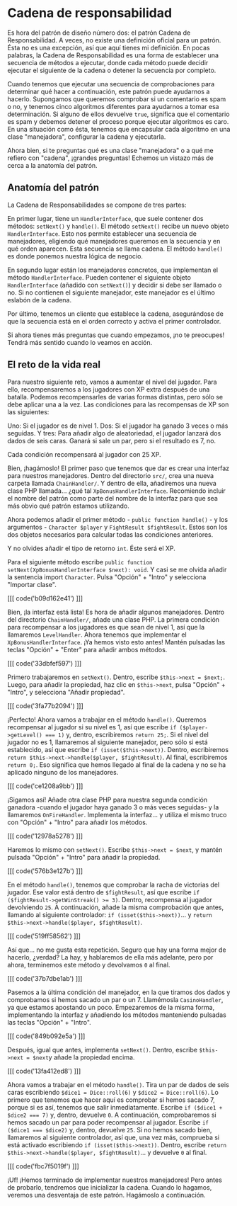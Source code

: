 # Cadena de responsabilidad

Es hora del patrón de diseño número dos: el patrón Cadena de Responsabilidad. A veces, no existe una definición oficial para un patrón. Ésta no es una excepción, así que aquí tienes mi definición. En pocas palabras, la Cadena de Responsabilidad es una forma de establecer una secuencia de métodos a ejecutar, donde cada método puede decidir ejecutar el siguiente de la cadena o detener la secuencia por completo.

Cuando tenemos que ejecutar una secuencia de comprobaciones para determinar qué hacer a continuación, este patrón puede ayudarnos a hacerlo. Supongamos que queremos comprobar si un comentario es spam o no, y tenemos cinco algoritmos diferentes para ayudarnos a tomar esa determinación. Si alguno de ellos devuelve `true`, significa que el comentario es spam y debemos detener el proceso porque ejecutar algoritmos es caro. En una situación como ésta, tenemos que encapsular cada algoritmo en una clase "manejadora", configurar la cadena y ejecutarla.

Ahora bien, si te preguntas qué es una clase "manejadora" o a qué me refiero con "cadena", ¡grandes preguntas! Echemos un vistazo más de cerca a la anatomía del patrón.

## Anatomía del patrón

La Cadena de Responsabilidades se compone de tres partes:

En primer lugar, tiene un `HandlerInterface`, que suele contener dos métodos: `setNext()` y `handle()`. El método `setNext()` recibe un nuevo objeto `HandlerInterface`. Esto nos permite establecer una secuencia de manejadores, eligiendo qué manejadores queremos en la secuencia y en qué orden aparecen. Esta secuencia se llama cadena. El método `handle()` es donde ponemos nuestra lógica de negocio.

En segundo lugar están los manejadores concretos, que implementan el método `HandlerInterface`. Pueden contener el siguiente objeto `HandlerInterface` (añadido con `setNext()`) y decidir si debe ser llamado o no. Si no contienen el siguiente manejador, este manejador es el último eslabón de la cadena.

Por último, tenemos un cliente que establece la cadena, asegurándose de que la secuencia está en el orden correcto y activa el primer controlador.

Si ahora tienes más preguntas que cuando empezamos, ¡no te preocupes! Tendrá más sentido cuando lo veamos en acción.

## El reto de la vida real

Para nuestro siguiente reto, vamos a aumentar el nivel del jugador. Para ello, recompensaremos a los jugadores con XP extra después de una batalla. Podemos recompensarles de varias formas distintas, pero sólo se debe aplicar una a la vez. Las condiciones para las recompensas de XP son las siguientes:

Uno: Si el jugador es de nivel 1. Dos: Si el jugador ha ganado 3 veces o más seguidas. Y tres: Para añadir algo de aleatoriedad, el jugador lanzará dos dados de seis caras. Ganará si sale un par, pero si el resultado es 7, no.

Cada condición recompensará al jugador con 25 XP.

Bien, ¡hagámoslo! El primer paso que tenemos que dar es crear una interfaz para nuestros manejadores. Dentro del directorio `src/`, crea una nueva carpeta llamada `ChainHandler/`. Y dentro de ella, añadiremos una nueva clase PHP llamada... ¿qué tal `XpBonusHandlerInterface`. Recomiendo incluir el nombre del patrón como parte del nombre de la interfaz para que sea más obvio qué patrón estamos utilizando.

Ahora podemos añadir el primer método - `public function handle()` - y los argumentos - `Character $player` y `FightResult $fightResult`. Estos son los dos objetos necesarios para calcular todas las condiciones anteriores.

Y no olvides añadir el tipo de retorno `int`. Éste será el XP.

Para el siguiente método escribe `public function setNext(XpBonusHandlerInterface $next): void`. Y casi se me olvida añadir la sentencia import `Character`. Pulsa "Opción" + "Intro" y selecciona "Importar clase".

[[[ code('b09d162e41') ]]]

Bien, ¡la interfaz está lista! Es hora de añadir algunos manejadores. Dentro del directorio `ChainHandler/`, añade una clase PHP. La primera condición para recompensar a los jugadores es que sean de nivel 1, así que la llamaremos `LevelHandler`. Ahora tenemos que implementar el `XpBonusHandlerInterface`. ¡Ya hemos visto esto antes! Mantén pulsadas las teclas "Opción" + "Enter" para añadir ambos métodos.

[[[ code('33dbfef597') ]]]

Primero trabajaremos en `setNext()`. Dentro, escribe `$this->next = $next;`. Luego, para añadir la propiedad, haz clic en `$this->next`, pulsa "Opción" + "Intro", y selecciona "Añadir propiedad". 

[[[ code('3fa77b2094') ]]]

¡Perfecto! Ahora vamos a trabajar en el método `handle()`. Queremos recompensar al jugador si su nivel es 1, así que escribe `if ($player->getLevel() === 1)` y, dentro, escribiremos `return 25;`. Si el nivel del jugador no es 1, llamaremos al siguiente manejador, pero sólo si está establecido, así que escribe `if (isset($this->next))`. Dentro, escribiremos `return $this->next->handle($player, $fightResult)`. Al final, escribiremos `return 0;`. Eso significa que hemos llegado al final de la cadena y no se ha aplicado ninguno de los manejadores.

[[[ code('ce1208a9bb') ]]]

¡Sigamos así! Añade otra clase PHP para nuestra segunda condición ganadora -cuando el jugador haya ganado 3 o más veces seguidas- y la llamaremos `OnFireHandler`. Implementa la interfaz... y utiliza el mismo truco con "Opción" + "Intro" para añadir los métodos. 

[[[ code('12978a5278') ]]]

Haremos lo mismo con `setNext()`. Escribe `$this->next = $next`, y mantén pulsada "Opción" + "Intro" para añadir la propiedad.

[[[ code('576b3e127b') ]]]

En el método `handle()`, tenemos que comprobar la racha de victorias del jugador. Ese valor está dentro de `$fightResult`, así que escribe `if ($fightResult->getWinStreak() >= 3)`. Dentro, recompensa al jugador devolviendo `25`. A continuación, añade la misma comprobación que antes, llamando al siguiente controlador: `if (isset($this->next))`... y `return $this->next->handle($player, $fightResult)`.

[[[ code('519ff58562') ]]]

Así que... no me gusta esta repetición. Seguro que hay una forma mejor de hacerlo, ¿verdad? La hay, y hablaremos de ella más adelante, pero por ahora, terminemos este método y devolvamos `0` al final.

[[[ code('37b7dbe1ab') ]]]

Pasemos a la última condición del manejador, en la que tiramos dos dados y comprobamos si hemos sacado un par o un 7. Llamémosla `CasinoHandler`, ya que estamos apostando un poco. Empezaremos de la misma forma, implementando la interfaz y añadiendo los métodos manteniendo pulsadas las teclas "Opción" + "Intro".

[[[ code('849b092e5a') ]]]

Después, igual que antes, implementa `setNext()`. Dentro, escribe `$this->next = $next`y añade la propiedad encima.

[[[ code('13fa412ed8') ]]]

Ahora vamos a trabajar en el método `handle()`. Tira un par de dados de seis caras escribiendo `$dice1 = Dice::roll(6)` y `$dice2 = Dice::roll(6)`. Lo primero que tenemos que hacer aquí es comprobar si hemos sacado 7, porque si es así, tenemos que salir inmediatamente. Escribe `if ($dice1 + $dice2 === 7)` y, dentro, devuelve `0`. A continuación, comprobaremos si hemos sacado un par para poder recompensar al jugador. Escribe `if ($dice1 === $dice2)` y, dentro, devuelve `25`. Si no hemos sacado bien, llamaremos al siguiente controlador, así que, una vez más, comprueba si está activado escribiendo `if (isset($this->next))`. Dentro, escribe `return $this->next->handle($player, $fightResult)`... y devuelve `0` al final.

[[[ code('fbc7f5019f') ]]]

¡Uf! ¡Hemos terminado de implementar nuestros manejadores! Pero antes de probarlo, tendremos que inicializar la cadena. Cuando lo hagamos, veremos una desventaja de este patrón. Hagámoslo a continuación.

